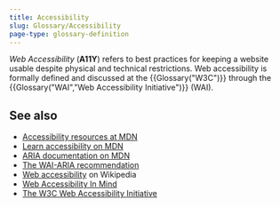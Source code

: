```yaml
---
title: Accessibility
slug: Glossary/Accessibility
page-type: glossary-definition
---
```


_Web Accessibility_ (**A11Y**) refers to best practices for keeping a website usable despite physical and technical restrictions. Web accessibility is formally defined and discussed at the {{Glossary("W3C")}} through the {{Glossary("WAI","Web Accessibility Initiative")}} (WAI).

## See also

- [Accessibility resources at MDN](/en-US/docs/Web/Accessibility)
- [Learn accessibility on MDN](/en-US/docs/Learn/Accessibility)
- [ARIA documentation on MDN](/en-US/docs/Web/Accessibility/ARIA)
- [The WAI-ARIA recommendation](https://www.w3.org/TR/wai-aria/)
- [Web accessibility](https://en.wikipedia.org/wiki/Web_accessibility) on Wikipedia
- [Web Accessibility In Mind](https://webaim.org/)
- [The W3C Web Accessibility Initiative](https://www.w3.org/WAI/)
